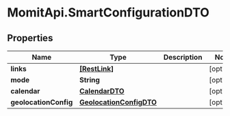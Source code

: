 # MomitApi.SmartConfigurationDTO

## Properties
Name | Type | Description | Notes
------------ | ------------- | ------------- | -------------
**links** | [**[RestLink]**](RestLink.md) |  | [optional] 
**mode** | **String** |  | [optional] 
**calendar** | [**CalendarDTO**](CalendarDTO.md) |  | [optional] 
**geolocationConfig** | [**GeolocationConfigDTO**](GeolocationConfigDTO.md) |  | [optional] 


